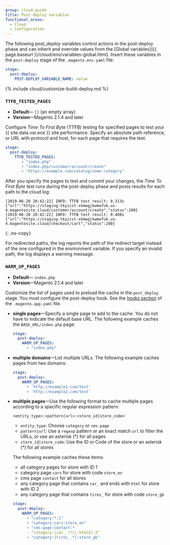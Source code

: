 ```yaml
---
group: cloud-guide
title: Post-deploy variables
functional_areas:
  - Cloud
  - Configuration
---
```

The following _post\_deploy_ variables control actions in the post-deploy phase and can inherit and override values from the [Global variables]({{ page.baseurl }}/cloud/env/variables-global.html). Insert these variables in the `post-deploy` stage of the `.magento.env.yaml` file:

```yaml
stage:
  post-deploy:
    POST-DEPLOY_VARIABLE_NAME: value
```

{% include cloud/customize-build-deploy.md %}

### `TTFB_TESTED_PAGES`

- **Default**— `[]` (an empty array)
- **Version**—Magento 2.1.4 and later

Configure _Time To First Byte_ (TTFB) testing for specified pages to test your {{ site.data.var.ece }} site performance. Specify an absolute path reference, or URL with protocol and host, for each page that requires the test.

```yaml
stage:
  post-deploy:
    TTFB_TESTED_PAGES:
       - "index.php"
       - "index.php/customer/account/create"
       - "https://example.com/catalog/some-category"
```

After you specify the pages to test and commit your changes, the _Time To First Byte_ test runs during the post-deploy phase and posts results for each path to the cloud log:

```terminal
[2019-06-20 20:42:22] INFO: TTFB test result: 0.313s {"url":"https://staging-tkyicst-xkmwgjkwmwfuk.us-4.magentosite.cloud/customer/account/create","status":200}
[2019-06-20 20:42:22] INFO: TTFB test result: 0.408s {"url":"https://staging-tkyicst-xkmwgjkwmwfuk.us-4.magentosite.cloud/checkout/cart","status":200}
```
{: .no-copy}

For redirected paths, the log reports the path of the redirect target instead of the one configured in the environment variable. If you specify an invalid path, the log displays a warning message.

### `WARM_UP_PAGES`

- **Default**— `index.php`
- **Version**—Magento 2.1.4 and later

Customize the list of pages used to preload the cache in the `post_deploy` stage. You must configure the post-deploy hook. See the [hooks section][] of the `.magento.app.yaml` file.

- **single pages**—Specify a single page to add to the cache. You do not have to indicate the default base URL. The following example caches the `BASE_URL/index.php` page:

    ```yaml
    stage:
      post-deploy: 
        WARM_UP_PAGES:
          - "index.php"
    ```

- **multiple domains**—List multiple URLs. The following example caches pages from two domains:

    ```yaml
    stage:
      post-deploy:
        WARM_UP_PAGES:
          - 'http://example1.com/test'
          - 'http://example2.com/test'
    ```

-   **multiple pages**—Use the following format to cache multiple pages according to a specific regular expression pattern:

    ```terminal
    <entity_type>:<pattern|url>:<store_id|store_code>
    ```

    - `entity_type`: Choose `category` or `cms-page`
    - `pattern|url`: Use a `regexp` pattern or an exact match `url` to filter the URLs, or use an asterisk (\*) for all pages 
    - `store_id|store_code`: Use the ID or Code of the store or an asterisk (\*) for all stores

    The following example caches these items:

    - all category pages for store with ID 1
    - category page `cars` for store with code `store_en`
    - cms page `contact` for all stores 
    - any category page that contains `car_` and ends with `html` for store with ID 2
    - any category page that contains `tires_` for store with code `store_gb`

    ```yaml
    stage:
      post-deploy: 
        WARM_UP_PAGES:
          - "category:*:1"
          - "category:cars:store_en"
          - "cms-page:contact:*
          - "category:|car_.*?\\.html$|:2"
          - "category:|tires_.*|:store_gb"
    ```

[hooks section]: {{page.baseurl}}/cloud/project/project-conf-files_magento-app.html#hooks
[CMS]: https://glossary.magento.com/cms/
[Content elements]: https://docs.magento.com/m2/ce/user_guide/cms/content-elements.html
